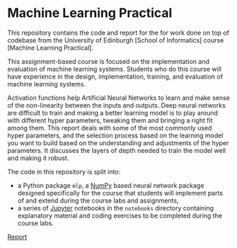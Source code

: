 # Machine Learning Practical

This repository contains the code and report for the for work done on top of codebase from the University of Edinburgh [School of Informatics] course [Machine Learning Practical].

This assignment-based course is focused on the implementation and evaluation of machine learning systems. Students who do this course will have experience in the design, implementation, training, and evaluation of machine learning systems.

Activation functions help Artificial Neural Networks to learn and make sense of the non-linearity between the inputs and outputs. Deep neural networks are difficult to train and making a better learning model is to play around with different hyper parameters, tweaking them and bringing a right fit among them.
This report deals with some of the most commonly used hyper parameters, and the selection process based on the learning model you want to build based on the understanding and adjustments of the hyper parameters. It discusses the layers of depth needed to train the model well and making it robust.

The code in this repository is split into:

  *  a Python package `mlp`, a [NumPy](http://www.numpy.org/) based neural network package designed specifically for the course that students will implement parts of and extend during the course labs and assignments,
  *  a series of [Jupyter](http://jupyter.org/) notebooks in the `notebooks` directory containing explanatory material and coding exercises to be completed during the course labs.

[Report](https://github.com/akshaykant/Deep_Learning_Activation_Functions/blob/master/report.pdf)
